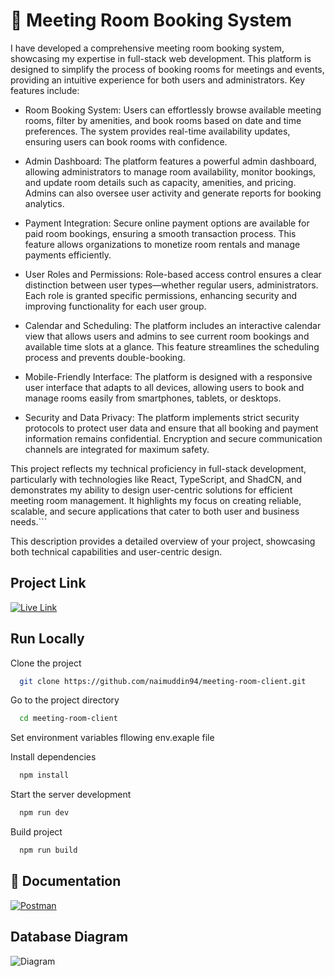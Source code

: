 # 🔗 Meeting Room Booking System

I have developed a comprehensive meeting room booking system, showcasing my expertise in full-stack web development. This platform is designed to simplify the process of booking rooms for meetings and events, providing an intuitive experience for both users and administrators. Key features include:

- Room Booking System: Users can effortlessly browse available meeting rooms, filter by amenities, and book rooms based on date and time preferences. The system provides real-time availability updates, ensuring users can book rooms with confidence.

- Admin Dashboard: The platform features a powerful admin dashboard, allowing administrators to manage room availability, monitor bookings, and update room details such as capacity, amenities, and pricing. Admins can also oversee user activity and generate reports for booking analytics.

- Payment Integration: Secure online payment options are available for paid room bookings, ensuring a smooth transaction process. This feature allows organizations to monetize room rentals and manage payments efficiently.

- User Roles and Permissions: Role-based access control ensures a clear distinction between user types—whether regular users, administrators. Each role is granted specific permissions, enhancing security and improving functionality for each user group.

- Calendar and Scheduling: The platform includes an interactive calendar view that allows users and admins to see current room bookings and available time slots at a glance. This feature streamlines the scheduling process and prevents double-booking.

- Mobile-Friendly Interface: The platform is designed with a responsive user interface that adapts to all devices, allowing users to book and manage rooms easily from smartphones, tablets, or desktops.

- Security and Data Privacy: The platform implements strict security protocols to protect user data and ensure that all booking and payment information remains confidential. Encryption and secure communication channels are integrated for maximum safety.

This project reflects my technical proficiency in full-stack development, particularly with technologies like React, TypeScript, and ShadCN, and demonstrates my ability to design user-centric solutions for efficient meeting room management. It highlights my focus on creating reliable, scalable, and secure applications that cater to both user and business needs.```

This description provides a detailed overview of your project, showcasing both technical capabilities and user-centric design.

## Project Link

[![Live Link](https://img.shields.io/badge/API-Live-brightgreen?style=for-the-badge)](https://meeting-room-client-lemon.vercel.app/)

## Run Locally

Clone the project

```bash
  git clone https://github.com/naimuddin94/meeting-room-client.git
```

Go to the project directory

```bash
  cd meeting-room-client
```

Set environment variables fllowing env.exaple file

Install dependencies

```bash
  npm install
```

Start the server development

```bash
  npm run dev
```

Build project

```bash
  npm run build
```

## 🔗 Documentation

[![Postman](https://img.shields.io/badge/Postman-FF6C37?style=for-the-badge&logo=postman&logoColor=white)](https://documenter.getpostman.com/view/34122341/2sA3XQh2Rt)

## Database Diagram

![Diagram](https://res.cloudinary.com/dxoncladp/image/upload/v1718436659/Untitled_ej3xcc.png)
